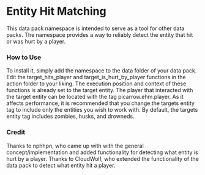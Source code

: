 # Entity Hit Matching
This data pack namespace is intended to serve as a tool for other data packs.
The namespace provides a way to reliably detect the entity that hit or was hurt by a player.

### How to Use
To install it, simply add the namespace to the data folder of your data pack.
Edit the target_hits_player and target_is_hurt_by_player functions in the action folder to your liking.
The execution position and context of these functions is already set to the target entity.
The player that interacted with the target entity can be located with the tag picarrow.ehm.player.
As it affects performance, it is recommended that you change the targets entity tag to include only the entities you wish to work with.
By default, the targets entity tag includes zombies, husks, and drowneds.

### Credit
Thanks to nphhpn, who came up with with the general concept/implementation and added functionality for detecting what entity is hurt by a player.
Thanks to CloudWolf, who extended the functionality of the data pack to detect what entity hit a player.
